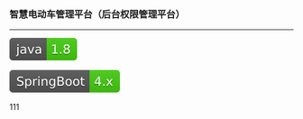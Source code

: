### 智慧电动车管理平台（后台权限管理平台）

***

![Image discription](img/java-1.8-brightgreen.svg)

![Image discription](img/SpringBoot-4.x-brightgreen.svg)

111
